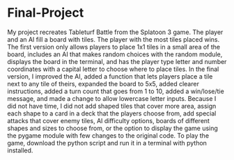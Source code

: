 # Final-Project
My project recreates Tableturf Battle from the Splatoon 3 game. The player and an AI fill a board with tiles. The player with the most tiles placed wins. The first version only allows players to place 1x1 tiles in a small area of the board, includes an AI that makes random choices with the random module, displays the board in the terminal, and has the player type letter and number coordinates with a capital letter to choose where to place tiles. In the final version, I improved the AI, added a function that lets players place a tile next to any tile of theirs, expanded the board to 5x5, added clearer instructions, added a turn count that goes from 1 to 10, added a win/lose/tie message, and made a change to allow lowercase letter inputs. Because I did not have time, I did not add shaped tiles that cover more area, assign each shape to a card in a deck that the players choose from, add special attacks that cover enemy tiles, AI difficulty options, boards of different shapes and sizes to choose from, or the option to display the game using the pygame module with few changes to the original code. To play the game, download the python script and run it in a terminal with python installed.
